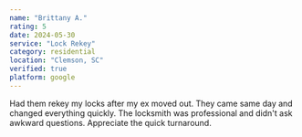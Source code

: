 ```yaml
---
name: "Brittany A."
rating: 5
date: 2024-05-30
service: "Lock Rekey"
category: residential
location: "Clemson, SC"
verified: true
platform: google
---
```


Had them rekey my locks after my ex moved out. They came same day and changed everything quickly. The locksmith was professional and didn't ask awkward questions. Appreciate the quick turnaround.
